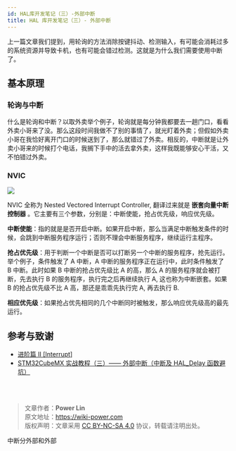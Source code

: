 ```yaml
---
id: HAL库开发笔记（三）-外部中断
title: HAL 库开发笔记（三）- 外部中断
---
```


上一篇文章我们提到，用轮询的方法消除按键抖动、检测输入，有可能会消耗过多的系统资源并导致卡机，也有可能会错过检测。这就是为什么我们需要使用中断了。

## 基本原理

### 轮询与中断

什么是轮询和中断？以取外卖举个例子，轮询就是每分钟我都要去一趟门口，看看外卖小哥来了没。那么这段时间我做不了别的事情了，就光盯着外卖；但假如外卖小哥在我恰好离开门口的时候送到了，那么就错过了外卖。相反的，中断就是让外卖小哥来的时候打个电话，我搁下手中的活去拿外卖，这样我既能够安心干活，又不怕错过外卖。

### NVIC

![](https://wiki-media-1253965369.cos.ap-guangzhou.myqcloud.com/img/20210206121058.png)

NVIC 全称为 Nested Vectored Interrupt Controller, 翻译过来就是 **嵌套向量中断控制器** 。它主要有三个参数，分别是：中断使能，抢占优先级，响应优先级。

**中断使能**：指的就是是否开启中断。如果开启中断，那么当满足中断触发条件的时候，会跳到中断服务程序运行；否则不理会中断服务程序，继续运行主程序。

**抢占优先级**：用于判断一个中断是否可以打断另一个中断的服务程序，抢先运行。举个例子，条件触发了 A 中断，A 中断的服务程序正在运行中，此时条件触发了 B 中断。此时如果 B 中断的抢占优先级比 A 的高，那么 A 的服务程序就会被打断，先去执行 B 的服务程序，执行完之后再继续执行 A, 这也称为中断嵌套。如果 B 的抢占优先级不比 A 高，那还是乖乖先执行完 A, 再去执行 B.

**相应优先级**：如果抢占优先相同的几个中断同时被触发，那么响应优先级高的最先运行。





## 参考与致谢 

- [进阶篇 II [Interrupt]](https://alchemicronin.github.io/posts/ff6aca34/)
- [STM32CubeMX 实战教程（三）—— 外部中断（中断及 HAL_Delay 函数避坑）](https://blog.csdn.net/weixin_43892323/article/details/104383560?utm_medium=distribute.pc_relevant.none-task-blog-BlogCommendFromMachineLearnPai2-1.control&depth_1-utm_source=distribute.pc_relevant.none-task-blog-BlogCommendFromMachineLearnPai2-1.control)

<br />

<br />

> 文章作者：**Power Lin**  
> 原文地址：<https://wiki-power.com>  
> 版权声明：文章采用 [CC BY-NC-SA 4.0](https://creativecommons.org/licenses/by/4.0/deed.zh) 协议，转载请注明出处。


中断分外部和外部


